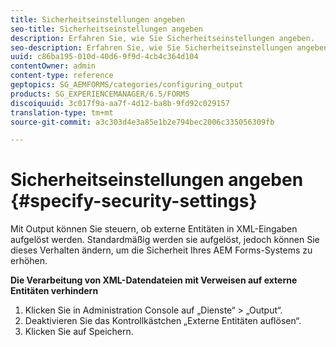 ```yaml
---
title: Sicherheitseinstellungen angeben
seo-title: Sicherheitseinstellungen angeben
description: Erfahren Sie, wie Sie Sicherheitseinstellungen angeben.
seo-description: Erfahren Sie, wie Sie Sicherheitseinstellungen angeben.
uuid: c86ba195-010d-40d6-9f9d-4cb4c364d104
contentOwner: admin
content-type: reference
geptopics: SG_AEMFORMS/categories/configuring_output
products: SG_EXPERIENCEMANAGER/6.5/FORMS
discoiquuid: 3c017f9a-aa7f-4d12-ba8b-9fd92c029157
translation-type: tm+mt
source-git-commit: a3c303d4e3a85e1b2e794bec2006c335056309fb

---
```



# Sicherheitseinstellungen angeben {#specify-security-settings}

Mit Output können Sie steuern, ob externe Entitäten in XML-Eingaben aufgelöst werden. Standardmäßig werden sie aufgelöst, jedoch können Sie dieses Verhalten ändern, um die Sicherheit Ihres AEM Forms-Systems zu erhöhen.

**Die Verarbeitung von XML-Datendateien mit Verweisen auf externe Entitäten verhindern**

1. Klicken Sie in Administration Console auf „Dienste“ > „Output“.
1. Deaktivieren Sie das Kontrollkästchen „Externe Entitäten auflösen“.
1. Klicken Sie auf Speichern.

